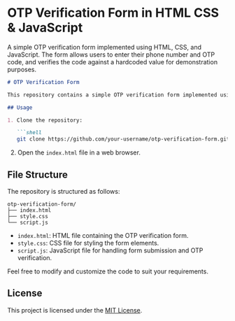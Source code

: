 # OTP Verification Form in HTML CSS & JavaScript
A simple OTP verification form implemented using HTML, CSS, and JavaScript. The form allows users to enter their phone number and OTP code, and verifies the code against a hardcoded value for demonstration purposes.

```markdown
# OTP Verification Form

This repository contains a simple OTP verification form implemented using HTML, CSS, and JavaScript. The form allows users to enter their phone number and OTP code, and verifies the code against a hardcoded value for demonstration purposes.

## Usage

1. Clone the repository:

   ```shell
   git clone https://github.com/your-username/otp-verification-form.git
   ```

2. Open the `index.html` file in a web browser.


## File Structure

The repository is structured as follows:

```
otp-verification-form/
├── index.html
├── style.css
└── script.js
```

- `index.html`: HTML file containing the OTP verification form.
- `style.css`: CSS file for styling the form elements.
- `script.js`: JavaScript file for handling form submission and OTP verification.

Feel free to modify and customize the code to suit your requirements.

## License

This project is licensed under the [MIT License](LICENSE).
```
